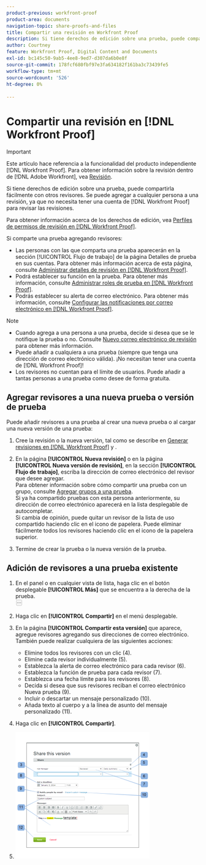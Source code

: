 ```yaml
---
product-previous: workfront-proof
product-area: documents
navigation-topic: share-proofs-and-files
title: Compartir una revisión en Workfront Proof
description: Si tiene derechos de edición sobre una prueba, puede compartirla fácilmente con otros revisores. Se puede agregar a cualquier persona a una revisión, ya que no necesita tener una cuenta  [!DNL Workfront Proof] para revisar las revisiones.
author: Courtney
feature: Workfront Proof, Digital Content and Documents
exl-id: bc145c50-9ab5-4ee8-9ed7-d307da6b0e8f
source-git-commit: 178fcf680fbf97e3fa634182f161ba3c73439fe5
workflow-type: tm+mt
source-wordcount: '526'
ht-degree: 0%

---
```


# Compartir una revisión en [!DNL Workfront Proof]

>[!IMPORTANT]
>
>Este artículo hace referencia a la funcionalidad del producto independiente [!DNL Workfront Proof]. Para obtener información sobre la revisión dentro de [!DNL Adobe Workfront], vea [Revisión](../../../review-and-approve-work/proofing/proofing.md).

Si tiene derechos de edición sobre una prueba, puede compartirla fácilmente con otros revisores. Se puede agregar a cualquier persona a una revisión, ya que no necesita tener una cuenta de [!DNL Workfront Proof] para revisar las revisiones.

Para obtener información acerca de los derechos de edición, vea [Perfiles de permisos de revisión en [!DNL Workfront Proof]](../../../workfront-proof/wp-acct-admin/account-settings/proof-perm-profiles-in-wp.md).

Si comparte una prueba agregando revisores:

* Las personas con las que comparta una prueba aparecerán en la sección [!UICONTROL Flujo de trabajo] de la página Detalles de prueba en sus cuentas. Para obtener más información acerca de esta página, consulte [Administrar detalles de revisión en [!DNL Workfront Proof]](../../../workfront-proof/wp-work-proofsfiles/manage-your-work/manage-proof-details.md).
* Podrá establecer su función en la prueba. Para obtener más información, consulte [Administrar roles de prueba en [!DNL Workfront Proof]](../../../workfront-proof/wp-work-proofsfiles/share-proofs-and-files/manage-proof-roles.md).
* Podrás establecer su alerta de correo electrónico. Para obtener más información, consulte [Configurar las notificaciones por correo electrónico en [!DNL Workfront Proof]](../../../workfront-proof/wp-emailsntfctns/email-alerts/config-email-notification-settings-wp.md).

>[!NOTE]
>
>* Cuando agrega a una persona a una prueba, decide si desea que se le notifique la prueba o no. Consulte [Nuevo correo electrónico de revisión](../../../workfront-proof/wp-emailsntfctns/proof-notifications-and-reminders/new-proof-email.md) para obtener más información.
>* Puede añadir a cualquiera a una prueba (siempre que tenga una dirección de correo electrónico válida). ¡No necesitan tener una cuenta de [!DNL Workfront Proof]!
>* Los revisores no cuentan para el límite de usuarios. Puede añadir a tantas personas a una prueba como desee de forma gratuita.
>



## Agregar revisores a una nueva prueba o versión de prueba

Puede añadir revisores a una prueba al crear una nueva prueba o al cargar una nueva versión de una prueba:

1. Cree la revisión o la nueva versión, tal como se describe en [Generar revisiones en [!DNL Workfront Proof]](../../../workfront-proof/wp-work-proofsfiles/create-proofs-and-files/generate-proofs.md) y .
1. En la página **[!UICONTROL Nueva revisión]** o en la página **[!UICONTROL Nueva versión de revisión]**, en la sección **[!UICONTROL Flujo de trabajo]**, escriba la dirección de correo electrónico del revisor que desee agregar.\
   Para obtener información sobre cómo compartir una prueba con un grupo, consulte [Agregar grupos a una prueba](../../../workfront-proof/wp-mnguserscontacts/groups/add-groups.md).\
   Si ya ha compartido pruebas con esta persona anteriormente, su dirección de correo electrónico aparecerá en la lista desplegable de autocompletar.\
   Si cambia de opinión, puede quitar un revisor de la lista de uso compartido haciendo clic en el icono de papelera. Puede eliminar fácilmente todos los revisores haciendo clic en el icono de la papelera superior.

1. Termine de crear la prueba o la nueva versión de la prueba.

## Adición de revisores a una prueba existente

1. En el panel o en cualquier vista de lista, haga clic en el botón desplegable **[!UICONTROL Más]** que se encuentra a la derecha de la prueba.\
   ![](assets/more-button-small.png)

1. Haga clic en **[!UICONTROL Compartir]** en el menú desplegable.
1. En la página **[!UICONTROL Compartir esta versión]** que aparece, agregue revisores agregando sus direcciones de correo electrónico.\
   También puede realizar cualquiera de las siguientes acciones:

   * Elimine todos los revisores con un clic (4).
   * Elimine cada revisor individualmente (5).
   * Establezca la alerta de correo electrónico para cada revisor (6).
   * Establezca la función de prueba para cada revisor (7).
   * Establezca una fecha límite para los revisores (8).
   * Decida si desea que sus revisores reciban el correo electrónico Nueva prueba (9).
   * Incluir o descartar un mensaje personalizado (10).
   * Añada texto al cuerpo y a la línea de asunto del mensaje personalizado (11).

1. Haga clic en **[!UICONTROL Compartir]**.
1. ![Compartir_esta_versión_página.png](assets/share-this-version-page-350x330.png)

